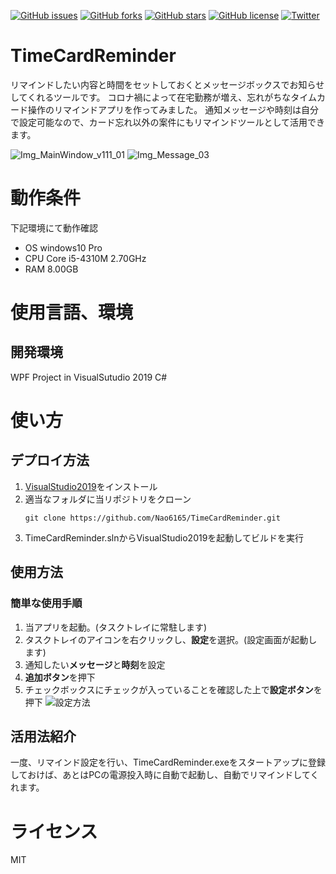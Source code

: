 [![GitHub issues](https://img.shields.io/github/issues/Nao6165/TimeCardReminder)](https://github.com/Nao6165/TimeCardReminder/issues)
[![GitHub forks](https://img.shields.io/github/forks/Nao6165/TimeCardReminder)](https://github.com/Nao6165/TimeCardReminder/network)
[![GitHub stars](https://img.shields.io/github/stars/Nao6165/TimeCardReminder)](https://github.com/Nao6165/TimeCardReminder/stargazers)
[![GitHub license](https://img.shields.io/github/license/Nao6165/TimeCardReminder)](https://github.com/Nao6165/TimeCardReminder/blob/master/LICENSE)
[![Twitter](https://img.shields.io/twitter/url?style=social)](https://twitter.com/intent/tweet?text=Wow:&url=https%3A%2F%2Fgithub.com%2FNao6165%2FTimeCardReminder)
# TimeCardReminder
リマインドしたい内容と時間をセットしておくとメッセージボックスでお知らせしてくれるツールです。
コロナ禍によって在宅勤務が増え、忘れがちなタイムカード操作のリマインドアプリを作ってみました。
通知メッセージや時刻は自分で設定可能なので、カード忘れ以外の案件にもリマインドツールとして活用できます。

![Img_MainWindow_v111_01](https://user-images.githubusercontent.com/54632092/90096300-de5c8300-dd6d-11ea-8a9f-7945ea2b6528.PNG)
![Img_Message_03](https://user-images.githubusercontent.com/54632092/90096676-e10ba800-dd6e-11ea-8167-734f9ce09911.png)
# 動作条件
下記環境にて動作確認
- OS
  windows10 Pro
- CPU
  Core i5-4310M 2.70GHz
- RAM
  8.00GB
# 使用言語、環境
## 開発環境
WPF Project in VisualSutudio 2019 C#
# 使い方
## デプロイ方法
1. [VisualStudio2019](https://visualstudio.microsoft.com/ja/downloads/)をインストール
2. 適当なフォルダに当リポジトリをクローン
   ```
   git clone https://github.com/Nao6165/TimeCardReminder.git
   ```
3. TimeCardReminder.slnからVisualStudio2019を起動してビルドを実行
## 使用方法
### 簡単な使用手順
1. 当アプリを起動。(タスクトレイに常駐します)
2. タスクトレイのアイコンを右クリックし、**設定**を選択。(設定画面が起動します)
3. 通知したい**メッセージ**と**時刻**を設定
4. **追加ボタン**を押下
5. チェックボックスにチェックが入っていることを確認した上で**設定ボタン**を押下
![設定方法](https://user-images.githubusercontent.com/54632092/87239912-56721900-c44f-11ea-9121-01503b85c456.gif)
## 活用法紹介
一度、リマインド設定を行い、TimeCardReminder.exeをスタートアップに登録しておけば、あとはPCの電源投入時に自動で起動し、自動でリマインドしてくれます。
# ライセンス
MIT
